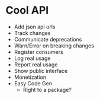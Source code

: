 # Cool API

- Add json api urls
- Track changes
- Communicate deprecations
- Warn/Error on breaking changes
- Register consumers
- Log real usage
- Report real usage
- Show public interface
- Monetization
- Easy Code Gen
  - Right to a package?
